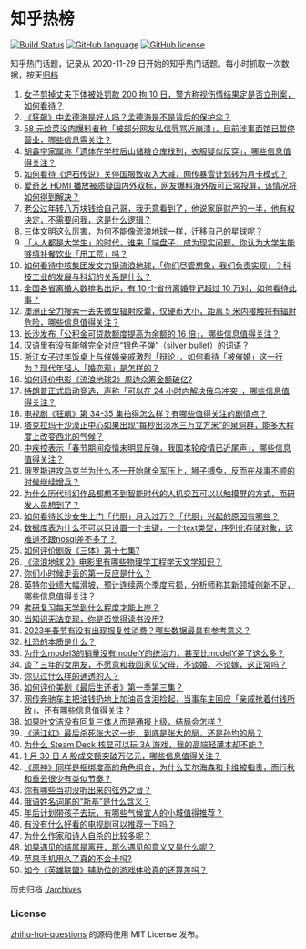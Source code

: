 # 知乎热榜
[![Build Status](https://github.com/ToWeLong/zhihu-hot-questions/workflows/CI/badge.svg)](https://github.com/ToWeLong/zhihu-hot-questions/actions)
[![GitHub language](https://img.shields.io/badge/language-golang-orange.svg)](https://golang.org/)
[![GitHub license](https://img.shields.io/github/license/ToWeLong/zhihu-hot-questions)](https://github.com/ToWeLong/zhihu-hot-questions/blob/main/LICENSE)

知乎热门话题，记录从 2020-11-29 日开始的知乎热门话题。每小时抓取一次数据，按天[归档](./archives)

<!-- BEGIN -->

1. [女子剪掉丈夫下体被处罚款 200 拘 10 日，警方称视伤情结果定是否立刑案，如何看待？](https://www.zhihu.com/question/581219042)
1. [《狂飙》中孟德海是好人吗？孟德海是不是背后的保护伞？](https://www.zhihu.com/question/580523137)
1. [58 元烩菜没肉爆料者称「被部分网友私信辱骂近崩溃」，目前涉事面馆已暂停营业，哪些信息需关注？](https://www.zhihu.com/question/580905646)
1. [胡鑫宇家属称「遗体在学校后山储粮仓库找到，衣服疑似反穿」，哪些信息值得关注？](https://www.zhihu.com/question/581270614)
1. [如何看待《炉石传说》关停国服致收入大减，网传暴雪计划转为月卡模式？](https://www.zhihu.com/question/580906533)
1. [爱奇艺 HDMI 播放被质疑国内外双标，网友爆料海外版可正常投屏，该情况将如何得到解决？](https://www.zhihu.com/question/580648250)
1. [老公过年转八万块钱给自己哥，我无意看到了，他说家庭财产的一半，他有权决定，不需要问我，这是什么逻辑？](https://www.zhihu.com/question/580525455)
1. [三体文明这么厉害，为何不能像流浪地球一样，迁移自己的星球呢？](https://www.zhihu.com/question/579651877)
1. [「人人都是大学生」的时代，谁来「端盘子」成为现实问题，你认为大学生能够填补餐饮业「用工荒」吗？](https://www.zhihu.com/question/581239078)
1. [如何看待中核集团发文力挺流浪地球，「你们尽管想象，我们负责实现」？科技工业的发展与科幻的关系是什么？](https://www.zhihu.com/question/581359988)
1. [全国各省离婚人数排名出炉，有 10 个省份离婚登记超过 10 万对，如何看待此事？](https://www.zhihu.com/question/581319662)
1. [澳洲正全力搜索一丢失微型辐射胶囊，仅硬币大小，距离 5 米内接触将有辐射危险，哪些信息值得关注？](https://www.zhihu.com/question/581315092)
1. [长沙发布「公积金可贷款额度提高为余额的 16 倍」，哪些信息值得关注？](https://www.zhihu.com/question/581331605)
1. [汉语里有没有能够完全对应“银色子弹”（silver bullet）的词语？](https://www.zhihu.com/question/580791337)
1. [浙江女子过年饭桌上与催婚亲戚激烈「辩论」，如何看待「被催婚」这一行为？现代年轻人「婚恋观」是怎样的？](https://www.zhihu.com/question/581153032)
1. [如何评价电影《流浪地球2》周边众筹金额破亿?](https://www.zhihu.com/question/581296221)
1. [特朗普正式启动竞选，声称「可以在 24 小时内解决俄乌冲突」，哪些信息值得关注？](https://www.zhihu.com/question/581167431)
1. [电视剧《狂飙》第 34-35 集拍得怎么样？有哪些值得关注的剧情点？](https://www.zhihu.com/question/580866945)
1. [塔克拉玛干沙漠正中心如果出现“每秒出淡水三万立方米”的泉洞群，能多大程度上改变西北的气候？](https://www.zhihu.com/question/580954684)
1. [中疾控表示「春节期间疫情未明显反弹，我国本轮疫情已近尾声」，哪些信息值得关注？](https://www.zhihu.com/question/581230092)
1. [俄罗斯进攻乌克兰为什么不一开始就全军压上，狮子搏兔，反而在战事不顺的时候继续增兵？](https://www.zhihu.com/question/518983086)
1. [为什么历代科幻作品都想不到智能时代的人机交互可以以触摸屏的方式，而研发人员想到了？](https://www.zhihu.com/question/581032970)
1. [如何看待长沙女生上门「代厨」月入过万？「代厨」兴起的原因有哪些？](https://www.zhihu.com/question/581329204)
1. [数据库表为什么不可以只设置一个主键，一个text类型，序列化存储对象，这难道不跟nosql差不多了？](https://www.zhihu.com/question/547871453)
1. [如何评价剧版《三体》第十七集?](https://www.zhihu.com/question/579794959)
1. [《流浪地球 2》电影里有哪些物理学工程学天文学知识？](https://www.zhihu.com/question/580837540)
1. [你们小时候走丢的第一反应是什么？](https://www.zhihu.com/question/578339979)
1. [英特尔业绩大幅滑坡，预计连续两个季度亏损，分析师称其新领域创新不足，哪些信息值得关注？](https://www.zhihu.com/question/581049684)
1. [考研复习每天学到什么程度才能上岸？](https://www.zhihu.com/question/483456087)
1. [当知识无法变现，你是否觉得读书没用?](https://www.zhihu.com/question/570888161)
1. [2023年春节有没有出现报复性消费？哪些数据最具有参考意义？](https://www.zhihu.com/question/581227260)
1. [社恐的本质是什么？](https://www.zhihu.com/question/359104641)
1. [为什么model3的销量没有modelY的统治力，甚至比modelY差了这么多？](https://www.zhihu.com/question/580784889)
1. [谈了三年的女朋友，不愿意和我回家见父母，不谈婚、不论嫁，这正常吗？](https://www.zhihu.com/question/576853681)
1. [你见过什么样的通透的人？](https://www.zhihu.com/question/321888782)
1. [如何评价美剧《最后生还者》第一季第三集？](https://www.zhihu.com/question/581236970)
1. [网传奔驰车主把油钱扔地上加油员含泪捡起，当事车主回应「亲戚抢着付钱所致」，还有哪些信息值得关注？](https://www.zhihu.com/question/581140995)
1. [如果叶文洁没有回复三体人而是通报上级，结局会怎样？](https://www.zhihu.com/question/574682027)
1. [《满江红》最后杀死张大这一步，到底是张大的局，还是孙均的局？](https://www.zhihu.com/question/580798963)
1. [为什么 Steam Deck 核显可以玩 3A 游戏，我的高端轻薄本却不能？](https://www.zhihu.com/question/579631953)
1. [1 月 30 日 A 股成交额突破万亿元，哪些信息值得关注？](https://www.zhihu.com/question/581314524)
1. [《原神》同样是捆绑度高的角色组合，为什么艾尔海森和卡维被指责，而行秋和重云很少有类似节奏？](https://www.zhihu.com/question/580842246)
1. [你有哪些当初没听出来的弦外之音？](https://www.zhihu.com/question/62862636)
1. [俄语姓名词尾的“斯基”是什么含义？](https://www.zhihu.com/question/580848201)
1. [年后计划带孩子去玩，有哪些气候宜人的小城值得推荐？](https://www.zhihu.com/question/581317770)
1. [有没有什么好看的电视剧可以推荐一下吗？](https://www.zhihu.com/question/580642523)
1. [为什么作家和诗人自杀的比较多呢？](https://www.zhihu.com/question/19913364)
1. [如果遇见的结尾是离开，那么遇见的意义又是什么呢？](https://www.zhihu.com/question/578314316)
1. [苹果手机用久了真的不会卡吗?](https://www.zhihu.com/question/518641692)
1. [如今《英雄联盟》辅助位的游戏体验真的还算差吗？](https://www.zhihu.com/question/580952599)

<!-- END -->

历史归档 [./archives](./archives)


### License
[zhihu-hot-questions](https://github.com/towelong/zhihu-hot-questions) 的源码使用 MIT License 发布。